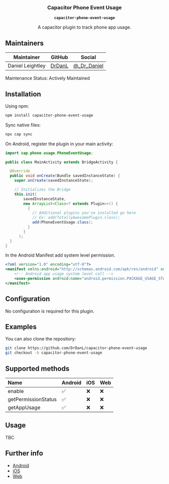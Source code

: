 <h3 align="center">Capacitor Phone Event Usage</h3>
<p align="center"><strong><code>capacitor-phone-event-usage</code></strong></p>
<p align="center">A capacitor plugin to track phone app usage.</p>

## Maintainers

| Maintainer    | GitHub                                      | Social                                           |
| ------------- | ------------------------------------------- | ------------------------------------------------ |
| Daniel Leightley| [DrDanL](https://github.com/DrDanL) | [@_Dr_Daniel](https://twitter.com/_Dr_Daniel) |

Maintenance Status: Actively Maintained

## Installation

Using npm:

```bash
npm install capacitor-phone-event-usage
```

Sync native files:

```bash
npx cap sync
```
On Android, register the plugin in your main activity:

```java
import cap.phone.usage.PhoneEventUsage;

public class MainActivity extends BridgeActivity {

  @Override
  public void onCreate(Bundle savedInstanceState) {
    super.onCreate(savedInstanceState);

    // Initializes the Bridge
    this.init(
        savedInstanceState,
        new ArrayList<Class<? extends Plugin>>() {
          {
            // Additional plugins you've installed go here
            // Ex: add(TotallyAwesomePlugin.class);
            add(PhoneEventUsage.class);
          }
        }
      );
  }
}
```
In the Android Manifest add system level permission. 

```xml
<?xml version="1.0" encoding="utf-8"?>
<manifest xmlns:android="http://schemas.android.com/apk/res/android" xmlns:tools="http://schemas.android.com/tools" package="kcmhr.tsyp.ration">
    <!-- Android app usage system level call -->
    <uses-permission android:name="android.permission.PACKAGE_USAGE_STATS" tools:ignore="ProtectedPermissions"/>
</manifest>

```

## Configuration

No configuration is required for this plugin.

## Examples

You can also clone the repository:

```bash
git clone https://github.com/DrDanL/capacitor-phone-event-usage
git checkout -b capacitor-phone-event-usage
```

## Supported methods

| Name                      | Android | iOS | Web |
| :------------------------ | :------ | :-- | :-- |
| enable                 | ✅      | ❌  | ❌  |
| getPermissionStatus                    | ✅     | ❌  | ❌  |
| getAppUsage                   | ✅      | ❌  | ❌  |

## Usage

TBC

## Further info

- [Android](https://firebase.google.com/docs/android/setup)
- [iOS](https://firebase.google.com/docs/analytics/get-started?platform=ios)
- [Web](https://firebase.google.com/docs/analytics/get-started?platform=web)
